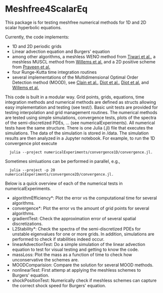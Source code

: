 # Meshfree4ScalarEq

This package is for testing meshfree numerical methods for 1D and 2D scalar hyperbolic equations.

Currently, the code implements:
- 1D and 2D periodic grids
- Linear advection equation and Burgers' equation
- among other algorithms, a meshless WENO method from [Tiwari et al.][1], a meshless MUSCL method from [Willems et al.][2] and a 2D positive scheme from [Praveen et al.][3]
- four Runge-Kutta time integration routines
- several implementations of the Multidimensional Optimal Order Detection method (MOOD), see [Clain et al.][4], [Diot et al.][5], [Diot et al.][6] and [Willems et al.][2]

This code is built in a modular way. Grid points, grids, equations, time integration methods and numerical methods are defined as structs allowing easy implementation and testing (see test/). Basic unit tests are provided for testing interpolation and grid management routines. The numerical methods are tested using simple simulations, convergence tests, plots of the spectra of the semi-discretized PDEs, ... (see numericalExperiments). All numerical tests have the same structure. There is one Julia (.jl) file that executes the simulations. The data of the simulation is stored in /data. The simulation results are then analyzed in a Jupyter notebook. For example, to run the 1D convergence plot execute 
```
  julia --project numericalExperiments/convergence1D/convergence.jl.
```
Sometimes simluations can be performed in parallel, e.g., 
```
  julia --project -p 20 numericalExperiments/convergence2D/convergence.jl.
```

Below is a quick overview of each of the numerical tests in numericalExperiments.
- algorithmEfficiency*: Plot the error vs the computational time for several algorithms.
- convergence*: Plot the error vs the amount of grid points for several algorithms.
- gradientTest: Check the approximation error of several spatial discretizations.
- L2Stability*: Check the spectra of the semi-discretized PDEs for unstable eigenvalues for one or more grids. In addition, simulations are performed to check if stabilities indeed occur.
- linearAdvectionTest: Do a simple simulation of the linear advection equation to test for visual testing and getting to know the code.
- massLoss: Plot the mass as a function of time to check how unconservative the schemes are.
- MOODComparision: Compare the solution for several MOOD methods.
- nonlinearTest: First attemp at applying the meshless schemes to Burgers' equation.
- shockPositionTest: Numerically check if meshless schemes can capture the correct shock speed for Burgers' equation.  

[1]: https://www.sciencedirect.com/science/article/pii/S0021999122001504
[2]: https://arxiv.org/abs/2504.05942
[3]: https://www.researchgate.net/profile/Praveen-Chandrashekar-3/publication/277759856_A_positive_meshless_method_for_hyperbolic_equations/links/5630d66b08ae0530378cdee7/A-positive-meshless-method-for-hyperbolic-equations.pdf
[4]: https://www.sciencedirect.com/science/article/pii/S002199911100115X?via%3Dihub
[5]: https://www.sciencedirect.com/science/article/pii/S0045793012001909?via%3Dihub
[6]: https://onlinelibrary.wiley.com/doi/10.1002/fld.3804
